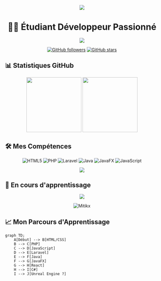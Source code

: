 <div align="center">
  <img src="https://capsule-render.vercel.app/api?type=waving&color=gradient&height=200&section=header&text=Mitikx&fontSize=80&fontAlignY=35&animation=twinkling&fontColor=gradient" />
</div>

<h1 align="center">👨‍💻 Étudiant Développeur Passionné</h1>

<p align="center">
  <img src="https://readme-typing-svg.herokuapp.com/?lines=Développeur+Full+Stack+en+devenir;....Passionné+par+l'apprentissage+continu;Créatif+et+innovant.&font=Fira%20Code&center=true&width=440&height=45&color=f75c7e&vCenter=true&size=22">
</p>

<div align="center">
  
  [![GitHub followers](https://img.shields.io/github/followers/Mitikx?label=Follow&style=social)](https://github.com/Mitikx)
  [![GitHub stars](https://img.shields.io/github/stars/Mitikx?label=Stars&style=social)](https://github.com/Mitikx)
  
</div>

## 📊 Statistiques GitHub

<div align="center">
  <img height="180em" src="https://github-readme-stats.vercel.app/api?username=Mitikx&show_icons=true&theme=radical&include_all_commits=true&count_private=true"/>
  <img height="180em" src="https://github-readme-stats.vercel.app/api/top-langs/?username=Mitikx&layout=compact&langs_count=7&theme=radical"/>
</div>

## 🛠️ Mes Compétences

<div align="center">
  
  ![HTML5](https://img.shields.io/badge/-HTML5-E34F26?style=for-the-badge&logo=html5&logoColor=white)
  ![PHP](https://img.shields.io/badge/-PHP-777BB4?style=for-the-badge&logo=php&logoColor=white)
  ![Laravel](https://img.shields.io/badge/-Laravel-FF2D20?style=for-the-badge&logo=laravel&logoColor=white)
  ![Java](https://img.shields.io/badge/-Java-007396?style=for-the-badge&logo=java&logoColor=white)
  ![JavaFX](https://img.shields.io/badge/-JavaFX-007396?style=for-the-badge&logo=java&logoColor=white)
  ![JavaScript](https://img.shields.io/badge/-JavaScript-F7DF1E?style=for-the-badge&logo=javascript&logoColor=black)
  
</div>

<div align="center">
  <img src="https://skillicons.dev/icons?i=html,php,laravel,java,javascript&theme=dark" />
</div>

## 🌱 En cours d'apprentissage

<div align="center">
  <img src="https://skillicons.dev/icons?i=react,cs&theme=light" />
</div>

<p align="center">
  <img src="https://github-readme-streak-stats.herokuapp.com/?user=Mitikx&theme=radical" alt="Mitikx" />
</p>

## 📈 Mon Parcours d'Apprentissage

```mermaid title="Parcours d'Apprentissage" type="diagram"
graph TD;
    A[Début] --> B[HTML/CSS]
    B --> C[PHP]
    C --> D[JavaScript]
    D --> E[Laravel]
    E --> F[Java]
    F --> G[JavaFX]
    G --> H[React]
    H --> I[C#]
    I --> J[Unreal Engine ?]
